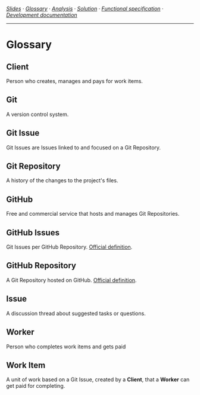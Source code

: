<!-- navigation -->
*[Slides](https://docs.google.com/presentation/d/1o5J6twJ9vyvXOYP_qyf5fXrTT5rfl9VULBgo7Pq-gz4/edit#slide=id.p) ·
  [Glossary](analysis.md) ·
  [Analysis](analysis.md) ·
  [Solution](solution.md) ·
  [Functional specification](specification.md) ·
  [Development documentation](development.md)*
  
---

<!-- /navigation -->

# Glossary

## Client

Person who creates, manages and pays for work items.

## Git

A version control system.

## Git Issue

Git Issues are Issues linked to and focused on a Git Repository.

## Git Repository

A history of the changes to the project's files.

## GitHub

Free and commercial service that hosts and manages Git Repositories. 

## GitHub Issues

Git Issues per GitHub Repository. [Official definition](https://help.github.com/articles/github-glossary/#issue).
 
## GitHub Repository

A Git Repository hosted on GitHub. [Official definition](https://help.github.com/articles/github-glossary/#repository).

## Issue

A discussion thread about suggested tasks or questions.

## Worker

Person who completes work items and gets paid

## Work Item

A unit of work based on a Git Issue, created by a **Client**, that a **Worker** can get paid for completing.
